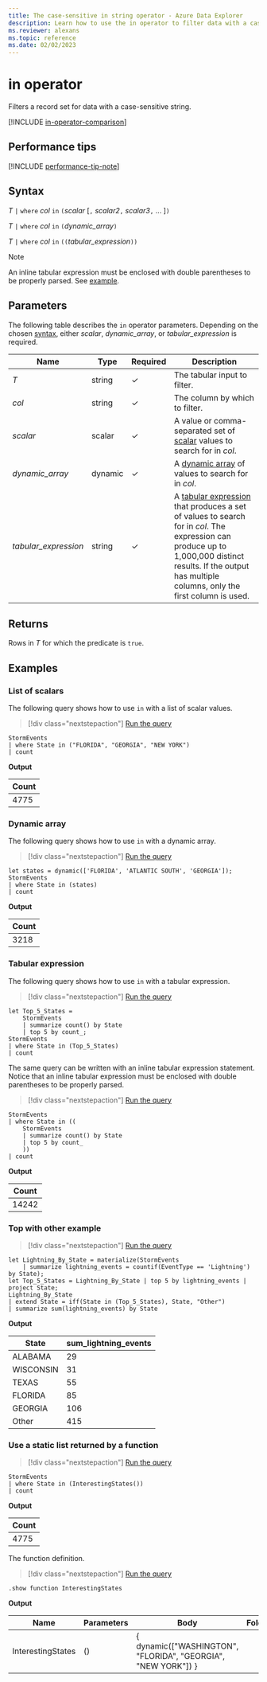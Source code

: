 ```yaml
---
title: The case-sensitive in string operator - Azure Data Explorer
description: Learn how to use the in operator to filter data with a case-sensitive string.
ms.reviewer: alexans
ms.topic: reference
ms.date: 02/02/2023
---
```

# in operator

Filters a record set for data with a case-sensitive string.

[!INCLUDE [in-operator-comparison](../../includes/in-operator-comparison.md)]

## Performance tips

[!INCLUDE [performance-tip-note](../../includes/performance-tip-note.md)]

## Syntax

*T* `|` `where` *col* `in` `(`*scalar* [`,` *scalar2*`,` *scalar3*`,` ... ]`)`

*T* `|` `where` *col* `in` `(`*dynamic_array*`)`

*T* `|` `where` *col* `in` `((`*tabular_expression*`))`

> [!NOTE]
> An inline tabular expression must be enclosed with double parentheses to be properly parsed. See [example](#tabular-expression).

## Parameters

The following table describes the `in` operator parameters. Depending on the chosen [syntax](#syntax), either *scalar*, *dynamic_array*, or *tabular_expression* is required.

| Name | Type | Required | Description |
|--|--|--|--|
| *T* | string | &check; | The tabular input to filter.|
| *col* | string | &check; | The column by which to filter.|
| *scalar* | scalar | &check; | A value or comma-separated set of [scalar](scalar-data-types/index.md) values to search for in *col*.|
| *dynamic_array* | dynamic | &check; | A [dynamic array](scalar-data-types/dynamic.md) of values to search for in *col*.|
| *tabular_expression* | string | &check; | A [tabular expression](tabularexpressionstatements.md) that produces a set of values to search for in *col*. The expression can produce up to 1,000,000 distinct results. If the output has multiple columns, only the first column is used.|

## Returns

Rows in *T* for which the predicate is `true`.

## Examples  

### List of scalars

The following query shows how to use `in` with a list of scalar values.

> [!div class="nextstepaction"]
> <a href="https://dataexplorer.azure.com/clusters/help/databases/Samples?query=H4sIAAAAAAAAAwsuyS/KdS1LzSspVuCqUSjPSC1KVQguSSxJVcjMU9BQcvPxD/J0cVTSUVByd/UPcvcEM/1cwxUi/YO8lTRBmpLzS/NKAJNAy9pJAAAA" target="_blank">Run the query</a>

```kusto
StormEvents 
| where State in ("FLORIDA", "GEORGIA", "NEW YORK") 
| count
```

**Output**

|Count|
|---|
|4775|  

### Dynamic array

The following query shows how to use `in` with a dynamic array.

> [!div class="nextstepaction"]
> <a href="https://dataexplorer.azure.com/clusters/help/databases/Samples?query=H4sIAAAAAAAAA8tJLVEoLkksSS1WsFVIqcxLzM1M1ohWd/PxD/J0cVTXUVB3DPFx9AvxdFYI9g8N8QCJuLv6B7l7OqrHalpzBZfkF+W6lqXmlRQrcNUolGekFqUqBIMMVMjMU9CAGK0JlEnOL80rAQDj7kmUbgAAAA==" target="_blank">Run the query</a>

```kusto
let states = dynamic(['FLORIDA', 'ATLANTIC SOUTH', 'GEORGIA']);
StormEvents 
| where State in (states)
| count
```

**Output**

|Count|
|---|
|3218|

### Tabular expression

The following query shows how to use `in` with a tabular expression.

> [!div class="nextstepaction"]
> <a href="https://dataexplorer.azure.com/clusters/help/databases/Samples?query=H4sIAAAAAAAAA8tJLVEIyS+IN40PLkksSS1WsFXg5VIAguCS/KJc17LUvJJiiECNQnFpbm5iUWZVqkJyfmleiYamQlKlAlgbTEVJfoGCKUgUrCDeGmgWkjlAXo1CeUZqUSpEl0JmnoIGsuWaYBVgvQBWFNNCmAAAAA==" target="_blank">Run the query</a>

```kusto
let Top_5_States = 
    StormEvents
    | summarize count() by State
    | top 5 by count_; 
StormEvents 
| where State in (Top_5_States) 
| count
```

The same query can be written with an inline tabular expression statement. Notice that an inline tabular expression must be enclosed with double parentheses to be properly parsed.

> [!div class="nextstepaction"]
> <a href="https://dataexplorer.azure.com/clusters/help/databases/Samples?query=H4sIAAAAAAAAAwsuyS/KdS1LzSspVuDlqlEoz0gtSlUILkksSVXIzFPQ0ODlUgCCYIQyiECNQnFpbm5iUWZVqkJyfmleiYamQlIlRCNMRUl+gYIpSBSsIB4irKkJtgcsBAD4wHSifQAAAA==" target="_blank">Run the query</a>

```kusto
StormEvents 
| where State in ((
    StormEvents
    | summarize count() by State
    | top 5 by count_
    )) 
| count
```

**Output**

|Count|
|---|
|14242|  

### Top with other example

> [!div class="nextstepaction"]
> <a href="https://dataexplorer.azure.com/clusters/help/databases/Samples?query=H4sIAAAAAAAAA22PPQuDMBCG9/yKFxcVXJ3EpdCt0EF3sfaqKZpIPEst/vhGpVZqs+Tg7nk/amKcZFmxkqrMDkOWcM6EGI39jMxr+SIvYW2a44MUdwL2jej6psmN3aFeYZoPLFroXrG8eTORDq2Vi+GuLq6Py4DZx49EbQOkus3CxXni/+QZwbpFOIE7wxGt0XcqeNGMIPYCYgQ9mdQVn37SBlxmqeBtE/jBchTAOXNFxvHFtrCdvN8M30ZvE2wmM1ABAAA=" target="_blank">Run the query</a>

```kusto
let Lightning_By_State = materialize(StormEvents
    | summarize lightning_events = countif(EventType == 'Lightning') by State);
let Top_5_States = Lightning_By_State | top 5 by lightning_events | project State; 
Lightning_By_State
| extend State = iff(State in (Top_5_States), State, "Other")
| summarize sum(lightning_events) by State 
```

**Output**

| State     | sum_lightning_events |
|-----------|----------------------|
| ALABAMA   | 29                   |
| WISCONSIN | 31                   |
| TEXAS     | 55                   |
| FLORIDA   | 85                   |
| GEORGIA   | 106                  |
| Other     | 415                  |

### Use a static list returned by a function

> [!div class="nextstepaction"]
> <a href="https://dataexplorer.azure.com/clusters/help/databases/Samples?query=H4sIAAAAAAAAAwsuyS/KdS1LzSspVuCqUSjPSC1KVQguSSxJVcjMU9DwzCsBChSXZOalgwWLNTQ1QeqS80vzSgAtnqHrPAAAAA==" target="_blank">Run the query</a>

```kusto
StormEvents 
| where State in (InterestingStates()) 
| count
```

**Output**

|Count|
|---|
|4775|  

The function definition.

> [!div class="nextstepaction"]
> <a href="https://dataexplorer.azure.com/clusters/help/databases/Samples?query=H4sIAAAAAAAAA9MrzsgvV0grzUsuyczPU/DMK0ktSi0uycxLDy5JLEktBgBVrDk7IAAAAA==" target="_blank">Run the query</a>

```kusto
.show function InterestingStates
```

**Output**

|Name|Parameters|Body|Folder|DocString|
|---|---|---|---|---|
|InterestingStates|()|{ dynamic(["WASHINGTON", "FLORIDA", "GEORGIA", "NEW YORK"]) }
